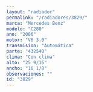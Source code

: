 ```yaml
---
layout: "radiador"
permalink: "/radiadores/3829/"
marca: "Mercedes Benz"
modelo: "C280"
ano: "2006"
motor: "V6 3.0"
transmision: "Automática"
parte: "432540"
clima: "Con clima"
alto: "25 9/16"
ancho: "16 1/8"
observaciones: ""
id: "3829"
---
```


